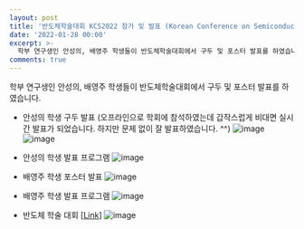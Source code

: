 ```yaml
---
layout: post
title: '반도체학술대회 KCS2022 참가 및 발표 (Korean Conference on Semiconductors 2022)'
date: '2022-01-28 00:00'
excerpt: >-
  학부 연구생인 안성의, 배영주 학생들이 반도체학술대회에서 구두 및 포스터 발표를 하였습니다. 
comments: true
---
```


학부 연구생인 안성의, 배영주 학생들이 반도체학술대회에서 구두 및 포스터 발표를 하였습니다. 

- 안성의 학생 구두 발표 (오프라인으로 학회에 참석하였는데 갑작스럽게 비대면 실시간 발표가 되었습니다. 하지만 문제 없이 잘 발표하였습니다. ^^)
![image](https://user-images.githubusercontent.com/32427749/151501971-d6de7a47-63fc-4871-b4e3-ec671b7ddebd.png)
![image](https://user-images.githubusercontent.com/32427749/151501824-1da678cf-132a-4e74-9481-df90e88832a3.png)

- 안성의 학생 발표 프로그램
![image](https://user-images.githubusercontent.com/32427749/151501438-94ad0e01-1eac-4efc-8f30-0ea4b0a31106.png)

- 배영주 학생 포스터 발표
![image](https://user-images.githubusercontent.com/32427749/151486489-511c3303-1290-4dd2-b3ec-9e057f888101.png)

- 배영주 학생 발표 프로그램
![image](https://user-images.githubusercontent.com/32427749/151502278-ad833f6e-a205-4281-93d4-2912874ad6be.png)

- 반도체 학술 대회 [[Link]](http://kcs.cosar.or.kr/2022/index.jsp)
![image](https://user-images.githubusercontent.com/32427749/151502491-b9e3a17d-39c7-4b75-91e6-e3f56dd967ad.png)
